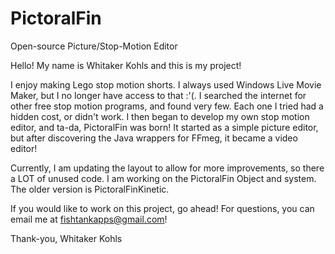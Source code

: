 # PictoralFin
Open-source Picture/Stop-Motion Editor

Hello!
My name is Whitaker Kohls and this is my project!

I enjoy making Lego stop motion shorts. I always used Windows Live Movie Maker, but I no longer have access to that :'(. I searched the internet for other free stop motion programs, and found very few. Each one I tried had a hidden cost, or didn't work. I then began to develop my own stop motion editor, and ta-da, PictoralFin was born! It started as a simple picture editor, but after discovering the Java wrappers for FFmeg, it became a video editor!

Currently, I am updating the layout to allow for more improvements, so there a LOT of unused code. I am working on the PictoralFin Object and system. The older version is PictoralFinKinetic.

If you would like to work on this project, go ahead! For questions, you can email me at fishtankapps@gmail.com!

Thank-you,
Whitaker Kohls
